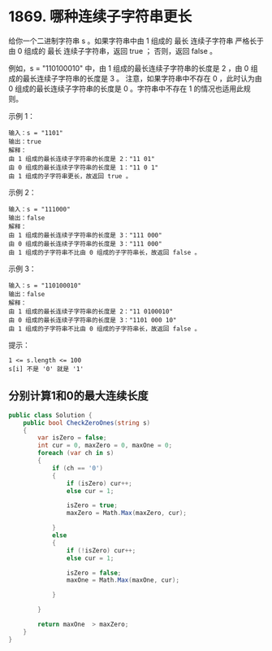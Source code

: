 # 1869. 哪种连续子字符串更长
给你一个二进制字符串 s 。如果字符串中由 1 组成的 最长 连续子字符串 严格长于 由 0 组成的 最长 连续子字符串，返回 true ；
否则，返回 false 。

例如，s = "110100010" 中，由 1 组成的最长连续子字符串的长度是 2 ，由 0 组成的最长连续子字符串的长度是 3 。
注意，如果字符串中不存在 0 ，此时认为由 0 组成的最长连续子字符串的长度是 0 。字符串中不存在 1 的情况也适用此规则。



示例 1：
```
输入：s = "1101"
输出：true
解释：
由 1 组成的最长连续子字符串的长度是 2："11 01"
由 0 组成的最长连续子字符串的长度是 1："11 0 1"
由 1 组成的子字符串更长，故返回 true 。
```
示例 2：
```
输入：s = "111000"
输出：false
解释：
由 1 组成的最长连续子字符串的长度是 3："111 000"
由 0 组成的最长连续子字符串的长度是 3："111 000"
由 1 组成的子字符串不比由 0 组成的子字符串长，故返回 false 。
```
示例 3：
```
输入：s = "110100010"
输出：false
解释：
由 1 组成的最长连续子字符串的长度是 2："11 0100010"
由 0 组成的最长连续子字符串的长度是 3："1101 000 10"
由 1 组成的子字符串不比由 0 组成的子字符串长，故返回 false 。
```

提示：
```
1 <= s.length <= 100
s[i] 不是 '0' 就是 '1'
```

## 分别计算1和0的最大连续长度

```csharp
public class Solution {
    public bool CheckZeroOnes(string s)
    {
        var isZero = false;
        int cur = 0, maxZero = 0, maxOne = 0;
        foreach (var ch in s)
        {
            if (ch == '0')
            {
                if (isZero) cur++;
                else cur = 1;

                isZero = true;
                maxZero = Math.Max(maxZero, cur);

            }
            else
            {
                if (!isZero) cur++;
                else cur = 1;

                isZero = false;
                maxOne = Math.Max(maxOne, cur);

            }

        }

        return maxOne  > maxZero;
    }
}
```
